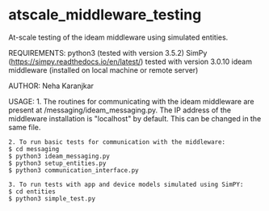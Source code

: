 # atscale_middleware_testing

At-scale testing of the ideam middleware using simulated entities.

REQUIREMENTS:
	python3 (tested with version 3.5.2)
	SimPy (https://simpy.readthedocs.io/en/latest/)
		tested with version 3.0.10
	ideam middleware (installed on local machine or remote server)
	
AUTHOR:
	Neha Karanjkar

USAGE:
	1. The routines for communicating with the ideam middleware
	are present at /messaging/ideam_messaging.py.
	The IP address of the middleware installation is "localhost" 
	by default. This can be changed in the same file.

	2. To run basic tests for communication with the middleware:
	$ cd messaging
	$ python3 ideam_messaging.py 
	$ python3 setup_entities.py
	$ python3 communication_interface.py

	3. To run tests with app and device models simulated using SimPY:
	$ cd entities
	$ python3 simple_test.py




	
